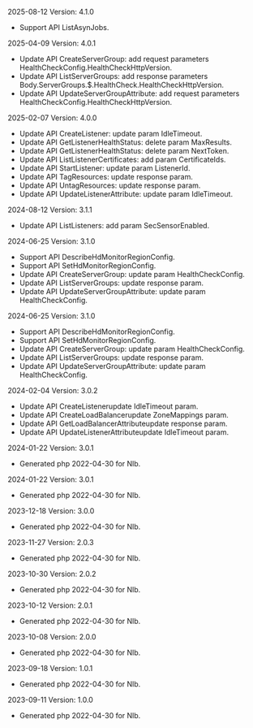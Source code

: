 2025-08-12 Version: 4.1.0
- Support API ListAsynJobs.


2025-04-09 Version: 4.0.1
- Update API CreateServerGroup: add request parameters HealthCheckConfig.HealthCheckHttpVersion.
- Update API ListServerGroups: add response parameters Body.ServerGroups.$.HealthCheck.HealthCheckHttpVersion.
- Update API UpdateServerGroupAttribute: add request parameters HealthCheckConfig.HealthCheckHttpVersion.


2025-02-07 Version: 4.0.0
- Update API CreateListener: update param IdleTimeout.
- Update API GetListenerHealthStatus: delete param MaxResults.
- Update API GetListenerHealthStatus: delete param NextToken.
- Update API ListListenerCertificates: add param CertificateIds.
- Update API StartListener: update param ListenerId.
- Update API TagResources: update response param.
- Update API UntagResources: update response param.
- Update API UpdateListenerAttribute: update param IdleTimeout.


2024-08-12 Version: 3.1.1
- Update API ListListeners: add param SecSensorEnabled.


2024-06-25 Version: 3.1.0
- Support API DescribeHdMonitorRegionConfig.
- Support API SetHdMonitorRegionConfig.
- Update API CreateServerGroup: update param HealthCheckConfig.
- Update API ListServerGroups: update response param.
- Update API UpdateServerGroupAttribute: update param HealthCheckConfig.


2024-06-25 Version: 3.1.0
- Support API DescribeHdMonitorRegionConfig.
- Support API SetHdMonitorRegionConfig.
- Update API CreateServerGroup: update param HealthCheckConfig.
- Update API ListServerGroups: update response param.
- Update API UpdateServerGroupAttribute: update param HealthCheckConfig.


2024-02-04 Version: 3.0.2
- Update API CreateListenerupdate IdleTimeout param.
- Update API CreateLoadBalancerupdate ZoneMappings param.
- Update API GetLoadBalancerAttributeupdate response param.
- Update API UpdateListenerAttributeupdate IdleTimeout param.


2024-01-22 Version: 3.0.1
- Generated php 2022-04-30 for Nlb.

2024-01-22 Version: 3.0.1
- Generated php 2022-04-30 for Nlb.

2023-12-18 Version: 3.0.0
- Generated php 2022-04-30 for Nlb.

2023-11-27 Version: 2.0.3
- Generated php 2022-04-30 for Nlb.

2023-10-30 Version: 2.0.2
- Generated php 2022-04-30 for Nlb.

2023-10-12 Version: 2.0.1
- Generated php 2022-04-30 for Nlb.

2023-10-08 Version: 2.0.0
- Generated php 2022-04-30 for Nlb.

2023-09-18 Version: 1.0.1
- Generated php 2022-04-30 for Nlb.

2023-09-11 Version: 1.0.0
- Generated php 2022-04-30 for Nlb.

